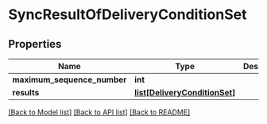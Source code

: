 # SyncResultOfDeliveryConditionSet

## Properties
Name | Type | Description | Notes
------------ | ------------- | ------------- | -------------
**maximum_sequence_number** | **int** |  | 
**results** | [**list[DeliveryConditionSet]**](DeliveryConditionSet.md) |  | 

[[Back to Model list]](../README.md#documentation-for-models) [[Back to API list]](../README.md#documentation-for-api-endpoints) [[Back to README]](../README.md)

